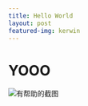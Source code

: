 ```yaml
---
title: Hello World
layout: post
featured-img: kerwin
---
```


# YOOO
![有帮助的截图](https://truth.bahamut.com.tw/s01/201910/4fdb5c163d58cc36248b4ba2aa5f676c.GIF)
